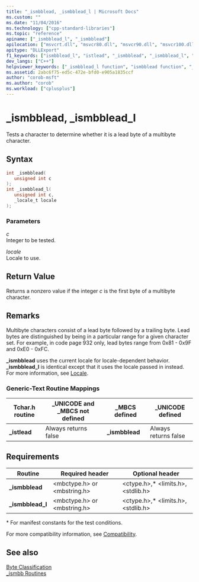 ```yaml
---
title: "_ismbblead, _ismbblead_l | Microsoft Docs"
ms.custom: ""
ms.date: "11/04/2016"
ms.technology: ["cpp-standard-libraries"]
ms.topic: "reference"
apiname: ["_ismbblead_l", "_ismbblead"]
apilocation: ["msvcrt.dll", "msvcr80.dll", "msvcr90.dll", "msvcr100.dll", "msvcr100_clr0400.dll", "msvcr110.dll", "msvcr110_clr0400.dll", "msvcr120.dll", "msvcr120_clr0400.dll", "ucrtbase.dll", "api-ms-win-crt-multibyte-l1-1-0.dll"]
apitype: "DLLExport"
f1_keywords: ["ismbblead_l", "istlead", "_ismbblead", "_ismbblead_l", "ismbblead", "_istlead"]
dev_langs: ["C++"]
helpviewer_keywords: ["_ismbblead_l function", "ismbblead function", "_ismbblead function", "istlead function", "ismbblead_l function", "_istlead function"]
ms.assetid: 2abc6f75-ed5c-472e-bfd0-e905a1835ccf
author: "corob-msft"
ms.author: "corob"
ms.workload: ["cplusplus"]
---
```

# _ismbblead, _ismbblead_l

Tests a character to determine whether it is a lead byte of a multibyte character.

## Syntax

```C
int _ismbblead(
   unsigned int c
);
int _ismbblead_l(
   unsigned int c,
   _locale_t locale
);
```

### Parameters

*c*<br/>
Integer to be tested.

*locale*<br/>
Locale to use.

## Return Value

Returns a nonzero value if the integer *c* is the first byte of a multibyte character.

## Remarks

Multibyte characters consist of a lead byte followed by a trailing byte. Lead bytes are distinguished by being in a particular range for a given character set. For example, in code page 932 only, lead bytes range from 0x81 - 0x9F and 0xE0 - 0xFC.

**_ismbblead** uses the current locale for locale-dependent behavior. **_ismbblead_l** is identical except that it uses the locale passed in instead. For more information, see [Locale](../../c-runtime-library/locale.md).

### Generic-Text Routine Mappings

|Tchar.h routine|_UNICODE and _MBCS not defined|_MBCS defined|_UNICODE defined|
|---------------------|--------------------------------------|--------------------|-----------------------|
|**_istlead**|Always returns false|**_ismbblead**|Always returns false|

## Requirements

|Routine|Required header|Optional header|
|-------------|---------------------|---------------------|
|**_ismbblead**|\<mbctype.h> or \<mbstring.h>|\<ctype.h>,* \<limits.h>, \<stdlib.h>|
|**_ismbblead_l**|\<mbctype.h> or \<mbstring.h>|\<ctype.h>,* \<limits.h>, \<stdlib.h>|

\* For manifest constants for the test conditions.

For more compatibility information, see [Compatibility](../../c-runtime-library/compatibility.md).

## See also

[Byte Classification](../../c-runtime-library/byte-classification.md)<br/>
[_ismbb Routines](../../c-runtime-library/ismbb-routines.md)<br/>
